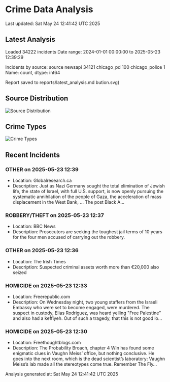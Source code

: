# Crime Data Analysis
Last updated: Sat May 24 12:41:42 UTC 2025

## Latest Analysis

Loaded 34222 incidents
Date range: 2024-01-01 00:00:00 to 2025-05-23 12:39:29

Incidents by source:
source
newsapi           34121
chicago_pd          100
chicago_police        1
Name: count, dtype: int64

Report saved to reports/latest_analysis.md
bution.svg)

## Source Distribution
![Source Distribution](images/source_distribution.svg)

## Crime Types
![Crime Types](images/crime_types.svg)

## Recent Incidents

### OTHER on 2025-05-23 12:39
- Location: Globalresearch.ca
- Description: Just as Nazi Germany sought the total elimination of Jewish life, the state of Israel, with full U.S. support, is now openly pursuing the systematic annihilation of the people of Gaza, the acceleration of mass displacement in the West Bank, …
The post Black A…


### ROBBERY/THEFT on 2025-05-23 12:37
- Location: BBC News
- Description: Prosecutors are seeking the toughest jail terms of 10 years for the four men accused of carrying out the robbery.


### OTHER on 2025-05-23 12:36
- Location: The Irish Times
- Description: Suspected criminal assets worth more than €20,000 also seized


### HOMICIDE on 2025-05-23 12:33
- Location: Freerepublic.com
- Description: On Wednesday night, two young staffers from the Israeli Embassy who were set to become engaged, were murdered. The suspect in custody, Elias Rodriguez, was heard yelling "Free Palestine" and also had a keffiyeh. Out of such a tragedy, that this is not good lo…


### HOMICIDE on 2025-05-23 12:30
- Location: Freethoughtblogs.com
- Description: The Probability Broach, chapter 4 Win has found some enigmatic clues in Vaughn Meiss’ office, but nothing conclusive. He goes into the next room, which is the dead scientist’s laboratory: Vaughn Meiss’s lab made all the stereotypes come true. Remember The Fly…

Analysis generated at: Sat May 24 12:41:42 UTC 2025
